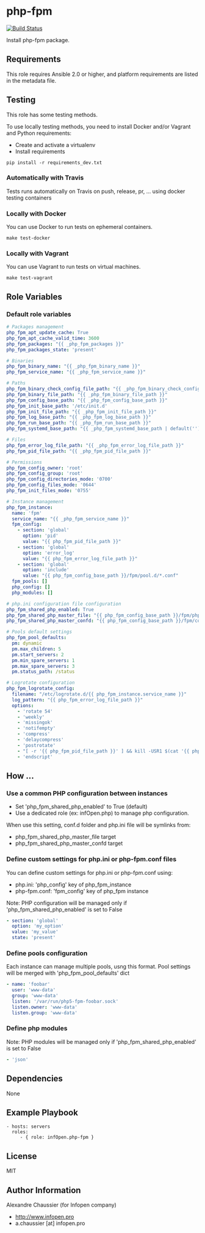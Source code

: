 # php-fpm

[![Build Status](https://travis-ci.org/infOpen/ansible-role-php-fpm.svg?branch=master)](https://travis-ci.org/infOpen/ansible-role-php-fpm)

Install php-fpm package.

## Requirements

This role requires Ansible 2.0 or higher,
and platform requirements are listed in the metadata file.

## Testing

This role has some testing methods.

To use locally testing methods, you need to install Docker and/or Vagrant and Python requirements:

* Create and activate a virtualenv
* Install requirements

```
pip install -r requirements_dev.txt
```

### Automatically with Travis

Tests runs automatically on Travis on push, release, pr, ... using docker testing containers

### Locally with Docker

You can use Docker to run tests on ephemeral containers.

```
make test-docker
```

### Locally with Vagrant

You can use Vagrant to run tests on virtual machines.

```
make test-vagrant
```

## Role Variables

### Default role variables

``` yaml
# Packages management
php_fpm_apt_update_cache: True
php_fpm_apt_cache_valid_time: 3600
php_fpm_packages: "{{ _php_fpm_packages }}"
php_fpm_packages_state: 'present'

# Binaries
php_fpm_binary_name: "{{ _php_fpm_binary_name }}"
php_fpm_service_name: "{{ _php_fpm_service_name }}"

# Paths
php_fpm_binary_check_config_file_path: "{{ _php_fpm_binary_check_config_file_path }}"
php_fpm_binary_file_path: "{{ _php_fpm_binary_file_path }}"
php_fpm_config_base_path: "{{ _php_fpm_config_base_path }}"
php_fpm_init_base_path: '/etc/init.d'
php_fpm_init_file_path: "{{ _php_fpm_init_file_path }}"
php_fpm_log_base_path: "{{ _php_fpm_log_base_path }}"
php_fpm_run_base_path: "{{ _php_fpm_run_base_path }}"
php_fpm_systemd_base_path: "{{ _php_fpm_systemd_base_path | default('') }}"

# Files
php_fpm_error_log_file_path: "{{ _php_fpm_error_log_file_path }}"
php_fpm_pid_file_path: "{{ _php_fpm_pid_file_path }}"

# Permissions
php_fpm_config_owner: 'root'
php_fpm_config_group: 'root'
php_fpm_config_directories_mode: '0700'
php_fpm_config_files_mode: '0644'
php_fpm_init_files_mode: '0755'

# Instance management
php_fpm_instance:
  name: 'fpm'
  service_name: "{{ _php_fpm_service_name }}"
  fpm_config:
    - section: 'global'
      option: 'pid'
      value: "{{ php_fpm_pid_file_path }}"
    - section: 'global'
      option: 'error_log'
      value: "{{ php_fpm_error_log_file_path }}"
    - section: 'global'
      option: 'include'
      value: "{{ php_fpm_config_base_path }}/fpm/pool.d/*.conf"
  fpm_pools: []
  php_config: []
  php_modules: []

# php.ini configuration file configuration
php_fpm_shared_php_enabled: True
php_fpm_shared_php_master_file: "{{ php_fpm_config_base_path }}/fpm/php.ini"
php_fpm_shared_php_master_confd: "{{ php_fpm_config_base_path }}/fpm/conf.d"

# Pools default settings
php_fpm_pool_defaults:
  pm: dynamic
  pm.max_children: 5
  pm.start_servers: 2
  pm.min_spare_servers: 1
  pm.max_spare_servers: 3
  pm.status_path: /status

# Logrotate configuration
php_fpm_logrotate_config:
  filename: "/etc/logrotate.d/{{ php_fpm_instance.service_name }}"
  log_pattern: "{{ php_fpm_error_log_file_path }}"
  options:
    - 'rotate 54'
    - 'weekly'
    - 'missingok'
    - 'notifempty'
    - 'compress'
    - 'delaycompress'
    - 'postrotate'
    - "[ -r '{{ php_fpm_pid_file_path }}' ] && kill -USR1 $(cat '{{ php_fpm_pid_file_path }}') > /dev/null"
    - 'endscript'
```

## How ...

### Use a common PHP configuration between instances

* Set 'php_fpm_shared_php_enabled' to True (default)
* Use a dedicated role (ex: infOpen.php) to manage php configuration.

When use this setting, conf.d folder and php.ini file will be symlinks from:
* php_fpm_shared_php_master_file target
* php_fpm_shared_php_master_confd target

### Define custom settings for php.ini or php-fpm.conf files

You can define custom settings for php.ini or php-fpm.conf using:
* php.ini: 'php_config' key of php_fpm_instance
* php-fpm.conf: 'fpm_config' key of php_fpm instance

Note: PHP configuration will be managed only if 'php_fpm_shared_php_enabled' is set to False
``` yaml
- section: 'global'
  option: 'my_option'
  value: 'my_value'
  state: 'present'
```

### Define pools configuration

Each instance can manage multiple pools, usng this format. Pool settings will be merged with 'php_fpm_pool_defaults' dict
```yaml
- name: 'foobar'
  user: 'www-data'
  group: 'www-data'
  listen: '/var/run/php5-fpm-foobar.sock'
  listen.owner: 'www-data'
  listen.group: 'www-data'
```

### Define php modules

Note: PHP modules will be managed only if 'php_fpm_shared_php_enabled' is set to False
```yaml
- 'json'
```

## Dependencies

None

## Example Playbook

    - hosts: servers
      roles:
         - { role: infOpen.php-fpm }

## License

MIT

## Author Information

Alexandre Chaussier (for Infopen company)
- http://www.infopen.pro
- a.chaussier [at] infopen.pro


